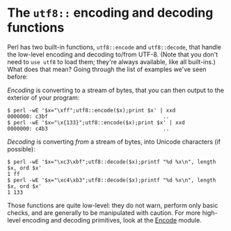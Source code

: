 # The `utf8::` encoding and decoding functions

Perl has two built-in functions, `utf8::encode` and `utf8::decode`,
that handle the low-level encoding and decoding to/from UTF-8.
(Note that you don't need to `use utf8` to load them; they're always
available, like all built-ins.) What does that mean? Going through
the list of examples we've seen before:

*Encoding* is converting to a stream of bytes, that you can
then output to the exterior of your program:

    $ perl -wE '$x="\xff";utf8::encode($x);print $x' | xxd
    0000000: c3bf                                     ..
    $ perl -wE '$x="\x{133}";utf8::encode($x);print $x' | xxd
    0000000: c4b3                                     ..

*Decoding* is converting *from* a stream of bytes, into Unicode
characters (if possible):

    $ perl -wE '$x="\xc3\xbf";utf8::decode($x);printf "%d %x\n", length $x, ord $x'
    1 ff
    $ perl -wE '$x="\xc4\xb3";utf8::decode($x);printf "%d %x\n", length $x, ord $x'
    1 133

Those functions are quite low-level: they do not warn, perform only basic
checks, and are generally to be manipulated with caution. For more
high-level encoding and decoding primitives, look at the
[Encode](https://metacpan.org/pod/Encode) module.
